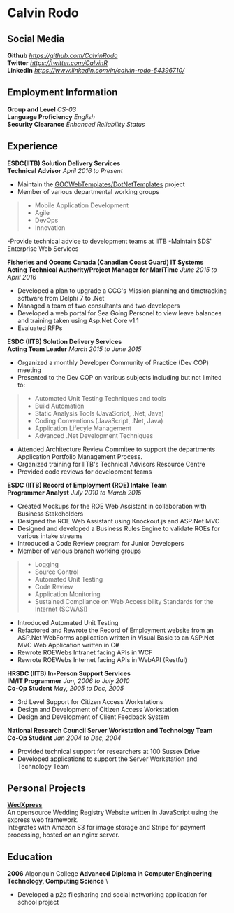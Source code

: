 # Calvin Rodo
## Social Media
**Github** *https://github.com/CalvinRodo* \
**Twitter** *https://twitter.com/CalvinR* \
**LinkedIn** *https://www.linkedin.com/in/calvin-rodo-54396710/*

## Employment Information

**Group and Level** *CS-03* \
**Language Proficiency** *English* \
**Security Clearance** *Enhanced Reliability Status*


## Experience

**ESDC(IITB) Solution Delivery Services** \
**Technical Advisor** *April 2016 to Present*

- Maintain the [GOCWebTemplates/DotNetTemplates](http://gitlab.ssc.etg.gc.ca/GOCWebTemplates/DotNetTemplates) project
- Member of various departmental working groups
>- Mobile Application Development
>- Agile
>- DevOps
>- Innovation

-Provide technical advice to development teams at IITB
-Maintain SDS' Enterprise Web Services



**Fisheries and Oceans Canada (Canadian Coast Guard) IT Systems** \
**Acting Technical Authority/Project Manager for MariTime** *June 2015 to April 2016*

- Developed a plan to upgrade a CCG's Mission planning and timetracking software from Delphi 7 to .Net
- Managed a team of two consultants and two developers
- Developed a web portal for Sea Going Personel to view leave balances and training taken using Asp.Net Core v1.1
- Evaluated RFPs

**ESDC (IITB) Solution Delivery Services** \
**Acting Team Leader** *March 2015 to June 2015*

- Organized a monthly Developer Community of Practice (Dev COP) meeting
- Presented to the Dev COP on various subjects including but not limited to:
>- Automated Unit Testing Techniques and tools
>- Build Automation
>- Static Analysis Tools (JavaScript, .Net, Java)
>- Coding Conventions (JavaScript, .Net, Java)
>- Application Lifecyle Management
>- Advanced .Net Development Techniques
- Attended Architecture Review Commitee to support the departments Application Portfolio Management Process.
- Organized training for IITB's Technical Advisors Resource Centre
- Provided code reviews for development teams


**ESDC (IITB) Record of Employment (ROE) Intake Team** \
**Programmer Analyst** *July 2010 to March 2015*

- Created Mockups for the ROE Web Assistant in collaboration with Business Stakeholders
- Designed the ROE Web Assistant using Knockout.js and ASP.Net MVC
- Designed and developed a Business Rules Engine to validate ROEs for various intake streams
- Introduced a Code Review program for Junior Developers
- Member of various branch working groups 
>- Logging
>- Source Control
>- Automated Unit Testing
>- Code Review
>- Application Monitoring
>- Sustained Compliance on Web Accessibility Standards for the Internet (SCWASI)
- Introduced Automated Unit Testing
- Refactored and Rewrote the Record of Employment website from an ASP.Net WebForms application written in Visual Basic to an ASP.Net MVC Web Application written in C#
- Rewrote ROEWebs Intranet facing APIs in WCF
- Rewrote ROEWebs Internet facing APIs in WebAPI (Restful)

**HRSDC (IITB) In-Person Support Services** \
**IM/IT Programmer** *Jan, 2006 to July 2010* \
**Co-Op Student** *May, 2005 to Dec, 2005*

- 3rd Level Support for Citizen Access Workstations
- Design and Development of Citizen Access Workstation
- Design and Development of Client Feedback System

**National Research Council Server Workstation and Technology Team** \
**Co-Op Student** *Jan 2004 to Dec, 2004*

- Provided technical support for researchers at 100 Sussex Drive
- Developed applications to support the Server Workstation and Technology Team

## Personal Projects

**[WedXpress](https://github.com/CalvinRodo/WedXpress)** \
An opensource Wedding Registry Website written in JavaScript using the express web framework. \
Integrates with Amazon S3 for image storage and Stripe for payment processing, hosted on an nginx server.

## Education

**2006** Algonquin College **Advanced Diploma in Computer Engineering Technology, Computing Science** \
- Developed a p2p filesharing and social networking application for school project
